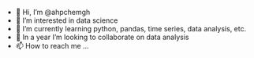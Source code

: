 - 👋 Hi, I’m @ahpchemgh
- 👀 I’m interested in data science
- 🌱 I’m currently learning python, pandas, time series, data analysis, etc. 
- 💞️ In a year I’m looking to collaborate on data analysis
- 📫 How to reach me ...

<!---
ahpchemgh/ahpchemgh is a ✨ special ✨ repository because its `README.md` (this file) appears on your GitHub profile.
You can click the Preview link to take a look at your changes.
--->
